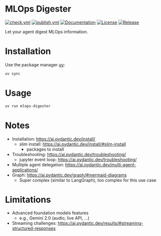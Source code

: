 # MLOps Digester

[![check.yml](https://github.com/fmind/mlops-digester/actions/workflows/check.yml/badge.svg)](https://github.com/fmind/mlops-digester/actions/workflows/check.yml)
[![publish.yml](https://github.com/fmind/mlops-digester/actions/workflows/publish.yml/badge.svg)](https://github.com/fmind/mlops-digester/actions/workflows/publish.yml)
[![Documentation](https://img.shields.io/badge/documentation-available-brightgreen.svg)](https://fmind.github.io/mlops-digester/)
[![License](https://img.shields.io/github/license/fmind/mlops-digester)](https://github.com/fmind/mlops-digester/blob/main/LICENCE.txt)
[![Release](https://img.shields.io/github/v/release/fmind/mlops-digester)](https://github.com/fmind/mlops-digester/releases)

Let your agent digest MLOps information.

# Installation

Use the package manager [uv](https://docs.astral.sh/uv/):

```bash
uv sync
```

# Usage

```bash
uv run mlops-digester
```

# Notes

- Installation: https://ai.pydantic.dev/install/
  - slim install: https://ai.pydantic.dev/install/#slim-install
    - packages to install
- Troubleshooting: https://ai.pydantic.dev/troubleshooting/
  - jupyter event loop: https://ai.pydantic.dev/troubleshooting/
- Multiple agent delegation: https://ai.pydantic.dev/multi-agent-applications/
- Graph: https://ai.pydantic.dev/graph/#mermaid-diagrams
  - Super complex (similar to LangGraph), too complex for this use case

# Limitations

- Advanced foundation models features
  - e.g., Gemini 2.0 (audio, live API, ...)
- Streaming challenges: https://ai.pydantic.dev/results/#streaming-structured-responses
